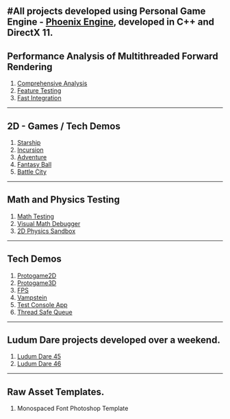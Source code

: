 #All projects developed using __Personal Game Engine__ - [Phoenix Engine](https://github.com/neortls007idev/Engine), developed in C++ and DirectX 11.
---
## Performance Analysis of Multithreaded Forward Rendering
1. [Comprehensive Analysis](https://github.com/neortls007idev/GuildhallPublic/tree/Thesis/Thesis-C)
2. [Feature Testing](https://github.com/neortls007idev/GuildhallPublic/tree/Thesis/Thesis-FT)
3. [Fast Integration](https://github.com/neortls007idev/GuildhallPublic/tree/Thesis/Thesis-FI)

---
## 2D - Games / Tech Demos
1. [Starship](https://github.com/neortls007idev/GuildhallPublic/tree/Starship)
2. [Incursion](https://github.com/neortls007idev/GuildhallPublic/tree/Incursion)
3. [Adventure](https://github.com/neortls007idev/GuildhallPublic/tree/Adventure)
4. [Fantasy Ball](https://github.com/neortls007idev/GuildhallPublic/tree/FantasyBall)
5. [Battle City](https://github.com/neortls007idev/GuildhallPublic/tree/BattleCity)

---
## Math and Physics Testing
1. [Math Testing](https://github.com/neortls007idev/GuildhallPublic/tree/MathUnitTests)
2. [Visual Math Debugger](https://github.com/neortls007idev/GuildhallPublic/tree/VisualMath)
3. [2D Physics Sandbox](https://github.com/neortls007idev/GuildhallPublic/tree/2DPhysicsSandbox)

---
## Tech Demos
1. [Protogame2D](https://github.com/neortls007idev/GuildhallPublic/tree/Protogame2D)
2. [Protogame3D](https://github.com/neortls007idev/GuildhallPublic/tree/Protogame3D)
3. [FPS](https://github.com/neortls007idev/GuildhallPublic/tree/FeatureTesting/FPS)
4. [Vampstein](https://github.com/neortls007idev/GuildhallPublic/tree/Vampstein)
5. [Test Console App](https://github.com/neortls007idev/GuildhallPublic/tree/FeatureTesting/TestConsoleApp)
6. [Thread Safe Queue](https://github.com/neortls007idev/GuildhallPublic/tree/FeatureTesting/BlockingQueue)

---
## Ludum Dare projects developed over a weekend.
1. [Ludum Dare 45](https://github.com/neortls007idev/GuildhallPublic/tree/LudumDare/LD45)
2. [Ludum Dare 46](https://github.com/neortls007idev/GuildhallPublic/tree/LudumDare/LD46)

---
## Raw Asset Templates.
1. Monospaced Font Photoshop Template
